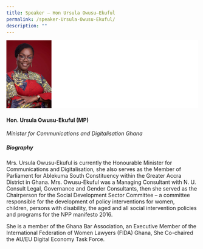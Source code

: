```yaml
---
title: Speaker – Hon Ursula Owusu–Ekuful
permalink: /speaker-Ursula-Owusu-Ekuful/
description: ""
---
```

![](/images/Speakers/Hon%20Ursula%20Owusu-Ekuful.jpg)

#### **Hon. Ursula Owusu-Ekuful (MP)**

*Minister for Communications and Digitalisation
Ghana*  

##### **Biography**
Mrs. Ursula Owusu-Ekuful is currently the Honourable Minister for Communications and Digitalisation, she also serves as the Member of Parliament for Ablekuma South Constituency within the Greater Accra District in Ghana.  Mrs. Owusu-Ekuful was a Managing Consultant with N. U. Consult Legal, Governance and Gender Consultants, then she served as the Chairperson for the Social Development Sector Committee – a committee responsible for the development of policy interventions for women, children, persons with disability, the aged and all social intervention policies and programs for the NPP manifesto 2016.

She is a member of the Ghana Bar Association, an Executive Member of the International Federation of Women Lawyers (FIDA) Ghana, She Co-chaired the AU/EU Digital Economy Task Force.